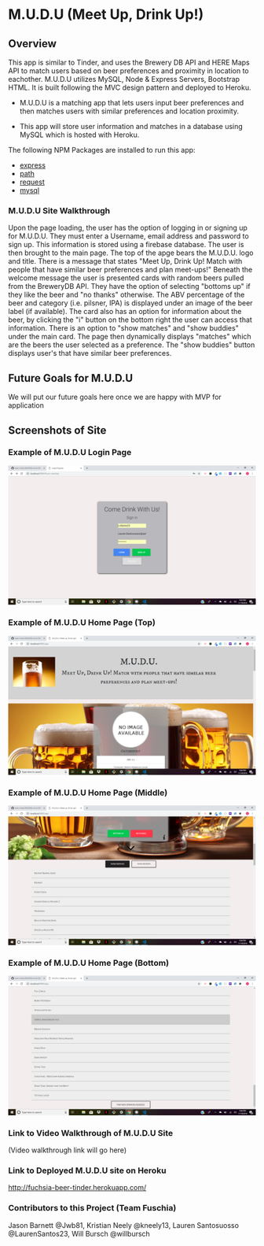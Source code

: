 # M.U.D.U (Meet Up, Drink Up!)

## Overview 
This app is similar to Tinder, and uses the Brewery DB API and HERE Maps API to match users based on beer preferences and proximity in location to eachother. M.U.D.U utilizes MySQL, Node & Express Servers, Bootstrap HTML.  It is built following the MVC design pattern and deployed to Heroku.

* M.U.D.U is a matching app that lets users input beer preferences and then matches users with similar preferences and location proximity.

* This app will store user information and matches in a database using MySQL which is hosted with Heroku.

The following NPM Packages are installed to run this app:

* [express](https://www.npmjs.com/package/express)
* [path](https://www.npmjs.com/package/path)
* [request](https://www.npmjs.com/package/request)
* [mysql](https://www.npmjs.com/package/mysql)

### M.U.D.U Site Walkthrough
Upon the page loading, the user has the option of logging in or signing up for M.U.D.U. They must enter a Username, email address and password to sign up. This information is stored using a firebase database.  The user is then brought to the main page.  The top of the apge bears the M.U.D.U. logo and title. There is a message that states "Meet Up, Drink Up! Match with people that have similar beer preferences and plan meet-ups!" Beneath the welcome message the user is presented cards with random beers pulled from the BreweryDB API. They have the option of selecting "bottoms up" if they like the beer and "no thanks" otherwise.  The ABV percentage of the beer and category (i.e. pilsner, IPA) is displayed under an image of the beer label (if available). The card also has an option for information about the beer, by clicking the "i" button on the bottom right the user can access that information. There is an option to "show matches" and "show buddies" under the main card. The page then dynamically displays "matches" which are the beers the user selected as a preference. The "show buddies" button displays user's that have similar beer preferences. 

## Future Goals for M.U.D.U
 We will put our future goals here once we are happy with MVP for application

## Screenshots of Site

### Example of M.U.D.U Login Page 

![Example of Login Page for M.U.D.U Site](./public/images/sign-in-page.png)

### Example of M.U.D.U Home Page (Top) 

![Example of Home Screen for M.U.D.U Site](./public/images/top-app-page.png)

### Example of M.U.D.U Home Page (Middle) 

![Example of Home Screen for M.U.D.U Site](./public/images/middle-app-page.png)

### Example of M.U.D.U Home Page (Bottom)

![Example of Home Screen for M.U.D.U Site](./public/images/bottom-app-pagr.png)


### Link to Video Walkthrough of M.U.D.U Site

(Video walkthrough link will go here)
  
### Link to Deployed M.U.D.U site on Heroku

http://fuchsia-beer-tinder.herokuapp.com/

### Contributors to this Project (Team Fuschia)
Jason Barnett @Jwb81,
Kristian Neely @kneely13,
Lauren Santosuosso @LaurenSantos23,
Will Bursch @willbursch



